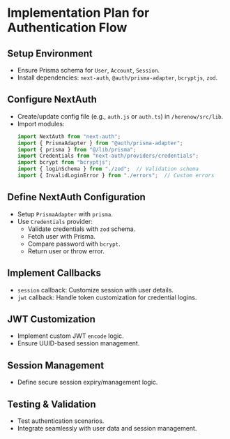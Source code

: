 # Implementation Plan for Authentication Flow

## Setup Environment
- Ensure Prisma schema for `User`, `Account`, `Session`.
- Install dependencies: `next-auth`, `@auth/prisma-adapter`, `bcryptjs`, `zod`.

## Configure NextAuth
- Create/update config file (e.g., `auth.js` or `auth.ts`) in `/herenow/src/lib`.
- Import modules:
  ```javascript
  import NextAuth from "next-auth";
  import { PrismaAdapter } from "@auth/prisma-adapter";
  import { prisma } from "@/lib/prisma";
  import Credentials from "next-auth/providers/credentials";
  import bcrypt from "bcryptjs";
  import { loginSchema } from "./zod";  // Validation schema
  import { InvalidLoginError } from "./errors";  // Custom errors
  ```

## Define NextAuth Configuration
- Setup `PrismaAdapter` with `prisma`.
- Use `Credentials` provider:
  - Validate credentials with `zod` schema.
  - Fetch user with Prisma.
  - Compare password with `bcrypt`.
  - Return user or throw error.

## Implement Callbacks
- `session` callback: Customize session with user details.
- `jwt` callback: Handle token customization for credential logins.

## JWT Customization
- Implement custom JWT `encode` logic.
- Ensure UUID-based session management.

## Session Management
- Define secure session expiry/management logic.

## Testing & Validation
- Test authentication scenarios.
- Integrate seamlessly with user data and session management.
